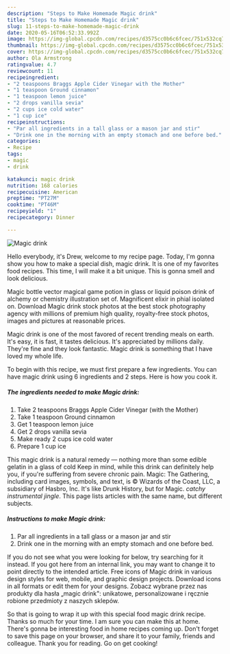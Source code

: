 ```yaml
---
description: "Steps to Make Homemade Magic drink"
title: "Steps to Make Homemade Magic drink"
slug: 11-steps-to-make-homemade-magic-drink
date: 2020-05-16T06:52:33.992Z
image: https://img-global.cpcdn.com/recipes/d3575cc0b6c6fcec/751x532cq70/magic-drink-recipe-main-photo.jpg
thumbnail: https://img-global.cpcdn.com/recipes/d3575cc0b6c6fcec/751x532cq70/magic-drink-recipe-main-photo.jpg
cover: https://img-global.cpcdn.com/recipes/d3575cc0b6c6fcec/751x532cq70/magic-drink-recipe-main-photo.jpg
author: Ola Armstrong
ratingvalue: 4.7
reviewcount: 11
recipeingredient:
- "2 teaspoons Braggs Apple Cider Vinegar with the Mother"
- "1 teaspoon Ground cinnamon"
- "1 teaspoon lemon juice"
- "2 drops vanilla sevia"
- "2 cups ice cold water"
- "1 cup ice"
recipeinstructions:
- "Par all ingredients in a tall glass or a mason jar and stir"
- "Drink one in the morning with an empty stomach and one before bed."
categories:
- Recipe
tags:
- magic
- drink

katakunci: magic drink 
nutrition: 168 calories
recipecuisine: American
preptime: "PT27M"
cooktime: "PT46M"
recipeyield: "1"
recipecategory: Dinner

---
```



![Magic drink](https://img-global.cpcdn.com/recipes/d3575cc0b6c6fcec/751x532cq70/magic-drink-recipe-main-photo.jpg)

Hello everybody, it's Drew, welcome to my recipe page. Today, I'm gonna show you how to make a special dish, magic drink. It is one of my favorites food recipes. This time, I will make it a bit unique. This is gonna smell and look delicious.

Magic bottle vector magical game potion in glass or liquid poison drink of alchemy or chemistry illustration set of. Magnificent elixir in phial isolated on. Download Magic drink stock photos at the best stock photography agency with millions of premium high quality, royalty-free stock photos, images and pictures at reasonable prices.

Magic drink is one of the most favored of recent trending meals on earth. It's easy, it is fast, it tastes delicious. It's appreciated by millions daily. They're fine and they look fantastic. Magic drink is something that I have loved my whole life.


To begin with this recipe, we must first prepare a few ingredients. You can have magic drink using 6 ingredients and 2 steps. Here is how you cook it.

<!--inarticleads1-->

##### The ingredients needed to make Magic drink:

1. Take 2 teaspoons Braggs Apple Cider Vinegar (with the Mother)
1. Take 1 teaspoon Ground cinnamon
1. Get 1 teaspoon lemon juice
1. Get 2 drops vanilla sevia
1. Make ready 2 cups ice cold water
1. Prepare 1 cup ice


This magic drink is a natural remedy — nothing more than some edible gelatin in a glass of cold Keep in mind, while this drink can definitely help you, if you&#39;re suffering from severe chronic pain. Magic: The Gathering, including card images, symbols, and text, is © Wizards of the Coast, LLC, a subsidiary of Hasbro, Inc. It&#39;s like Drunk History, but for Magic. *catchy instrumental jingle*. This page lists articles with the same name, but different subjects. 

<!--inarticleads2-->

##### Instructions to make Magic drink:

1. Par all ingredients in a tall glass or a mason jar and stir
1. Drink one in the morning with an empty stomach and one before bed.


If you do not see what you were looking for below, try searching for it instead. If you got here from an internal link, you may want to change it to point directly to the intended article. Free icons of Magic drink in various design styles for web, mobile, and graphic design projects. Download icons in all formats or edit them for your designs. Zobacz wybrane przez nas produkty dla hasła „magic drink&#34;: unikatowe, personalizowane i ręcznie robione przedmioty z naszych sklepów. 

So that is going to wrap it up with this special food magic drink recipe. Thanks so much for your time. I am sure you can make this at home. There's gonna be interesting food in home recipes coming up. Don't forget to save this page on your browser, and share it to your family, friends and colleague. Thank you for reading. Go on get cooking!
